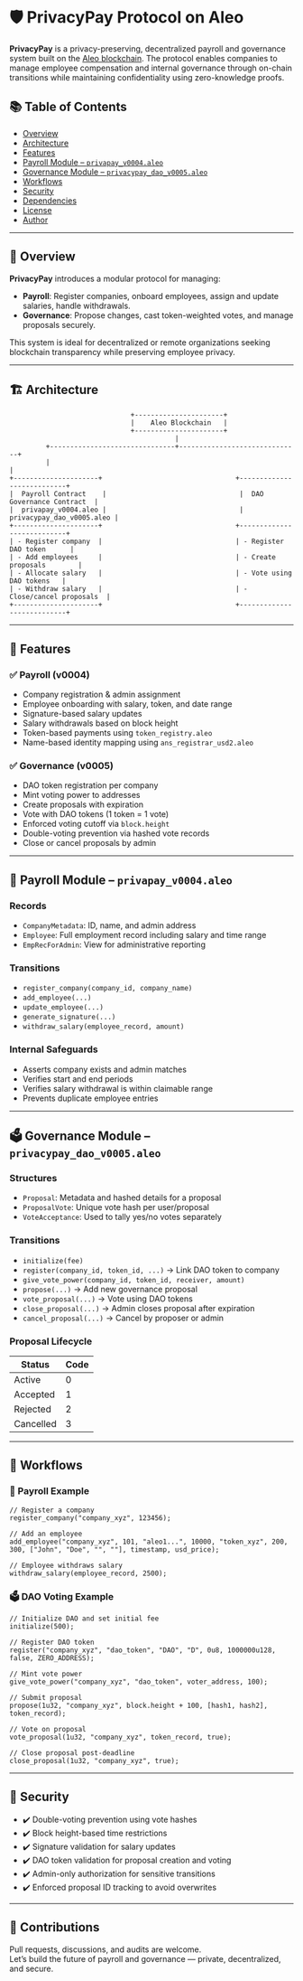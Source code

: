 # 🛡️ PrivacyPay Protocol on Aleo

**PrivacyPay** is a privacy-preserving, decentralized payroll and governance system built on the [Aleo blockchain](https://aleo.org). The protocol enables companies to manage employee compensation and internal governance through on-chain transitions while maintaining confidentiality using zero-knowledge proofs.

## 📚 Table of Contents

- [Overview](#-overview)
- [Architecture](#-architecture)
- [Features](#-features)
- [Payroll Module – `privapay_v0004.aleo`](#-payroll-module--privapay_v0004aleo)
- [Governance Module – `privacypay_dao_v0005.aleo`](#-governance-module--privacypay_dao_v0005aleo)
- [Workflows](#-workflows)
- [Security](#-security)
- [Dependencies](#-dependencies)
- [License](#-license)
- [Author](#-author)

---

## 🧩 Overview

**PrivacyPay** introduces a modular protocol for managing:
- **Payroll**: Register companies, onboard employees, assign and update salaries, handle withdrawals.
- **Governance**: Propose changes, cast token-weighted votes, and manage proposals securely.

This system is ideal for decentralized or remote organizations seeking blockchain transparency while preserving employee privacy.

---

## 🏗️ Architecture

```text
                              +----------------------+
                              |    Aleo Blockchain   |
                              +----------------------+
                                         |
         +-------------------------------+------------------------------+
         |                                                              |
+---------------------+                                 +---------------------------+
|  Payroll Contract    |                                 |  DAO Governance Contract  |
|  privapay_v0004.aleo |                                 | privacypay_dao_v0005.aleo |
+---------------------+                                 +---------------------------+
| - Register company  |                                 | - Register DAO token      |
| - Add employees     |                                 | - Create proposals        |
| - Allocate salary   |                                 | - Vote using DAO tokens   |
| - Withdraw salary   |                                 | - Close/cancel proposals  |
+---------------------+                                 +---------------------------+
```

---

## 🚀 Features

### ✅ Payroll (v0004)

- Company registration & admin assignment
- Employee onboarding with salary, token, and date range
- Signature-based salary updates
- Salary withdrawals based on block height
- Token-based payments using `token_registry.aleo`
- Name-based identity mapping using `ans_registrar_usd2.aleo`

### ✅ Governance (v0005)

- DAO token registration per company
- Mint voting power to addresses
- Create proposals with expiration
- Vote with DAO tokens (1 token = 1 vote)
- Enforced voting cutoff via `block.height`
- Double-voting prevention via hashed vote records
- Close or cancel proposals by admin

---

## 💼 Payroll Module – `privapay_v0004.aleo`

### Records
- `CompanyMetadata`: ID, name, and admin address
- `Employee`: Full employment record including salary and time range
- `EmpRecForAdmin`: View for administrative reporting

### Transitions
- `register_company(company_id, company_name)`
- `add_employee(...)`
- `update_employee(...)`
- `generate_signature(...)`
- `withdraw_salary(employee_record, amount)`

### Internal Safeguards
- Asserts company exists and admin matches
- Verifies start and end periods
- Verifies salary withdrawal is within claimable range
- Prevents duplicate employee entries

---

## 🗳️ Governance Module – `privacypay_dao_v0005.aleo`

### Structures
- `Proposal`: Metadata and hashed details for a proposal
- `ProposalVote`: Unique vote hash per user/proposal
- `VoteAcceptance`: Used to tally yes/no votes separately

### Transitions
- `initialize(fee)`
- `register(company_id, token_id, ...)` → Link DAO token to company
- `give_vote_power(company_id, token_id, receiver, amount)`
- `propose(...)` → Add new governance proposal
- `vote_proposal(...)` → Vote using DAO tokens
- `close_proposal(...)` → Admin closes proposal after expiration
- `cancel_proposal(...)` → Cancel by proposer or admin

### Proposal Lifecycle
| Status     | Code |
|------------|------|
| Active     | 0    |
| Accepted   | 1    |
| Rejected   | 2    |
| Cancelled  | 3    |

---

## 🔁 Workflows

### 💼 Payroll Example

```aleo
// Register a company
register_company("company_xyz", 123456);

// Add an employee
add_employee("company_xyz", 101, "aleo1...", 10000, "token_xyz", 200, 300, ["John", "Doe", "", ""], timestamp, usd_price);

// Employee withdraws salary
withdraw_salary(employee_record, 2500);
```

### 🗳️ DAO Voting Example

```aleo
// Initialize DAO and set initial fee
initialize(500);

// Register DAO token
register("company_xyz", "dao_token", "DAO", "D", 0u8, 1000000u128, false, ZERO_ADDRESS);

// Mint vote power
give_vote_power("company_xyz", "dao_token", voter_address, 100);

// Submit proposal
propose(1u32, "company_xyz", block.height + 100, [hash1, hash2], token_record);

// Vote on proposal
vote_proposal(1u32, "company_xyz", token_record, true);

// Close proposal post-deadline
close_proposal(1u32, "company_xyz", true);
```

---

## 🔐 Security

- ✔️ Double-voting prevention using vote hashes
- ✔️ Block height-based time restrictions
- ✔️ Signature validation for salary updates
- ✔️ DAO token validation for proposal creation and voting
- ✔️ Admin-only authorization for sensitive transitions
- ✔️ Enforced proposal ID tracking to avoid overwrites

---



## 🙌 Contributions

Pull requests, discussions, and audits are welcome.  
Let’s build the future of payroll and governance — private, decentralized, and secure.